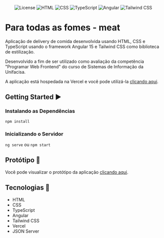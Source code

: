 <p align="center">
  <img alt="License" src="https://img.shields.io/badge/License-MIT-3B71CA?style=for-the-badge">
  <img alt="HTML" src="https://img.shields.io/badge/HTML5-E34F26?style=for-the-badge&logo=html5&logoColor=white">
  <img alt="CSS" src="https://img.shields.io/badge/CSS3-1572B6?style=for-the-badge&logo=css3&logoColor=white">
  <img alt="TypeScript" src="https://img.shields.io/badge/TypeScript-007ACC?style=for-the-badge&logo=typescript&logoColor=white">
  <img alt="Angular" src="https://img.shields.io/badge/Angular-DD0031?style=for-the-badge&logo=angular&logoColor=white">
  <img alt="Tailwind CSS" src="https://img.shields.io/badge/Tailwind_CSS-38B2AC?style=for-the-badge&logo=tailwind-css&logoColor=white">
</p>

# Para todas as fomes - meat

Aplicação de delivery de comida desenvolvida usando HTML, CSS e TypeScript usando o framework Angular 15 e Tailwind CSS como biblioteca de estilização.

Desenvolvido a fim de ser utilizado como avaliação da competência "Programar Web Frontend" do curso de Sistemas de Informação da Unifacisa.

A aplicação está hospedada na Vercel e você pode utilizá-la [clicando aqui](meat-app-unifacisa.vercel.app/login).

## Getting Started ▶️

### Instalando as Dependências

`npm install`

### Inicializando o Servidor

`ng serve` ou `npm start`

## Protótipo 🎨

Você pode visualizar o protótipo da aplicação [clicando aqui](https://www.figma.com/community/file/1241150026268704392/meat---Prot%C3%B3tipo).

## Tecnologias 🚀

- HTML
- CSS
- TypeScript
- Angular
- Tailwind CSS
- Vercel
- JSON Server
